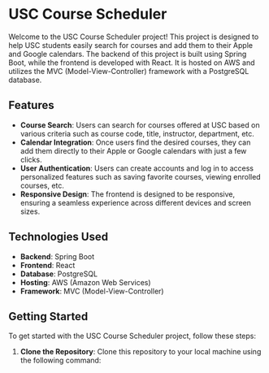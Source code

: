 # USC Course Scheduler

Welcome to the USC Course Scheduler project! This project is designed to help USC students easily search for courses and add them to their Apple and Google calendars. The backend of this project is built using Spring Boot, while the frontend is developed with React. It is hosted on AWS and utilizes the MVC (Model-View-Controller) framework with a PostgreSQL database.

## Features

- **Course Search**: Users can search for courses offered at USC based on various criteria such as course code, title, instructor, department, etc.
- **Calendar Integration**: Once users find the desired courses, they can add them directly to their Apple or Google calendars with just a few clicks.
- **User Authentication**: Users can create accounts and log in to access personalized features such as saving favorite courses, viewing enrolled courses, etc.
- **Responsive Design**: The frontend is designed to be responsive, ensuring a seamless experience across different devices and screen sizes.

## Technologies Used

- **Backend**: Spring Boot
- **Frontend**: React
- **Database**: PostgreSQL
- **Hosting**: AWS (Amazon Web Services)
- **Framework**: MVC (Model-View-Controller)

## Getting Started

To get started with the USC Course Scheduler project, follow these steps:

1. **Clone the Repository**: Clone this repository to your local machine using the following command:

